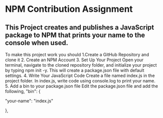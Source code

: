# NPM Contribution Assignment
## This Project creates and publishes a JavaScript package to NPM that prints your name to the console when used.
To make this project work you should 1.Create a GitHub Repository and clone it 
2. Create an NPM Account 
3. Set Up Your Project Open your terminal, navigate to the cloned repository folder, and initialize your project by typing npm init -y. This will create a package.json file with default settings. 
4. Write Your JavaScript Code Create a file named index.js in the project folder. In index.js, write code using console.log to print your name.
5. Add a bin to your package.json file Edit the package.json file and add the following,
"bin": {

"your-name": "index.js"

},